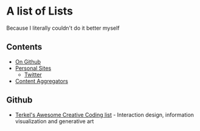 # A list of Lists
Because I literally couldn't do it better myself

## Contents
* [On Github](#github)
* [Personal Sites](#people)
  * [Twitter](#twitter)
* [Content Aggregators](#Aggregators)

## Github
* [Terkel's Awesome Creative Coding list](https://github.com/terkelg/awesome-creative-coding) - Interaction design, information visualization and generative art
